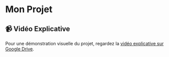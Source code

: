 # Mon Projet

## 📹 Vidéo Explicative

Pour une démonstration visuelle du projet, regardez la [vidéo explicative sur Google Drive](https://drive.google.com/file/d/1IXieHtF91OJa9ovYiCb542Lc_WMfWFgU/view?usp=sharing).
